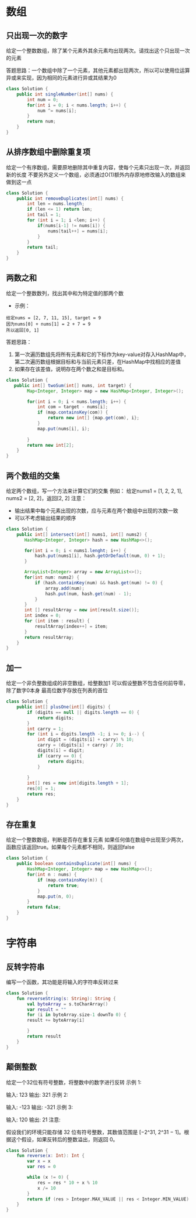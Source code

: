 # 数组

## 只出现一次的数字
给定一个整数数组，除了某个元素外其余元素均出现两次。请找出这个只出现一次的元素

答题思路：一个数组中除了一个元素，其他元素都出现两次，所以可以使用位运算异或来实现，因为相同的元素进行异或其结果为0

```java
class Solution {
    public int singleNumber(int[] nums) {
        int num = 0;
        for(int i = 0; i < nums.length; i++) {
            num ^= nums[i];
        }
        return num;
    }
}
```

## 从排序数组中删除重复项
给定一个有序数组，需要原地删除其中重复内容，使每个元素只出现一次，并返回新的长度
不要另外定义一个数组，必须通过O(1)额外内存原地修改输入的数组来做到这一点

```java
class Solution {
    public int removeDuplicates(int[] nums) {
        int len = nums.length;
        if (len <= 1) return len;
        int tail = 1;
        for (int i = 1; i <len; i++) {
            if(nums[i-1] != nums[i]) {
                nums[tail++] = nums[i];
            }
        }
        return tail;
    }
}
```

## 两数之和
给定一个整数数列，找出其中和为特定值的那两个数
- 示例：
```
给定nums = [2, 7, 11, 15], target = 9
因为nums[0] + nums[1] = 2 + 7 = 9
所以返回[0, 1]
```

答题思路：
1. 第一次遍历数组先将所有元素和它的下标作为key-value对存入HashMap中，第二次遍历数组根据目标和与当前元素只差，在HashMap中找相应的差值
2. 如果存在该差值，说明存在两个数之和是目标和。

```java
class Solution {
   public int[] twoSum(int[] nums, int target) {
        Map<Integer, Integer> map = new HashMap<Integer, Integer>();

        for(int i = 0; i < nums.length; i++) {
            int com = target - nums[i];
            if (map.containsKey(com)) {
                return new int[] {map.get(com), i};
            }
            map.put(nums[i], i);
            
        }
        return new int[2];
    }
}
```
## 两个数组的交集
给定两个数组，写一个方法来计算它们的交集
例如：
给定nums1 = [1, 2, 2, 1], nums2 = [2, 2]，返回[2, 2]
注意：
- 输出结果中每个元素出现的次数，应与元素在两个数组中出现的次数一致
- 可以不考虑输出结果的顺序
```java
class Solution {
    public int[] intersect(int[] nums1, int[] nums2) {
       HashMap<Integer, Integer> hash = new HashMap<>();

       for(int i = 0; i < nums1.lenght; i++) {
           hash.put(nums1[i], hash.getOrDefault(num, 0) + 1);
       }

       ArrayList<Integer> array = new ArrayList<>();
       for(int num: nums2) {
           if (hash.containKey(num) && hash.get(num) != 0) {
               array.add(num);
               hash.put(num, hash.get(num) - 1);
           }
       }
       int [] resultArray = new int[result.size()];
       int index = 0;
       for (int item : result) {
           resultArray[index++] = item;
       }
       return resultArray;
    }
}
```

## 加一
给定一个非负整数组成的非空数组，给整数加1
可以假设整数不包含任何前导零，除了数字0本身
最高位数字存放在列表的首位

```java
class Solution {
    public int[] plusOne(int[] digits) {
        if (digits == null || digits.length == 0) {
            return digits;
        }
        int carry = 1;
        for (int i = digits.length -1; i >= 0; i--) {
            int digit = (digits[i] + carry) % 10;
            carry = (digits[i] + carry) / 10;
            digits[i] = digit;
            if (carry == 0) {
                return digits;
            }
            
        }
        int[] res = new int[digits.length + 1];
        res[0] = 1;
        return res;
    }
}
```

## 存在重复
给定一个整数数组，判断是否存在重复元素
如果任何值在数组中出现至少两次，函数应该返回true。如果每个元素都不相同，则返回false
```java
class Solution {
    public boolean containsDuplicate(int[] nums) {
        HashMap<Integer, Integer> map = new HashMap<>();
        for(int n : nums) {
            if (map.containsKey(n)) {
                return true;
            }
            map.put(n, 0);
        }
        return false;
    }
}
```

# 字符串
## 反转字符串
编写一个函数，其功能是将输入的字符串反转过来
```kotlin
class Solution {
    fun reverseString(s: String): String {
        val byteArray = s.toCharArray()
        var result = ""
        for (i in byteArray.size-1 downTo 0) {
        result += byteArray[i]

        }
        return result
    }
}
```

## 颠倒整数
给定一个32位有符号整数，将整数中的数字进行反转
示例 1:

输入: 123
输出: 321
 示例 2:

输入: -123
输出: -321
示例 3:

输入: 120
输出: 21
注意:

假设我们的环境只能存储 32 位有符号整数，其数值范围是 [−2^31,  2^31 − 1]。根据这个假设，如果反转后的整数溢出，则返回 0。
```kotlin
class Solution {
    fun reverse(x: Int): Int {
        var x = x
        var res = 0

        while (x != 0) {
            res = res * 10 + x % 10
            x /= 10
        }
        return if (res > Integer.MAX_VALUE || res < Integer.MIN_VALUE) 0 else res
    }
}
```



